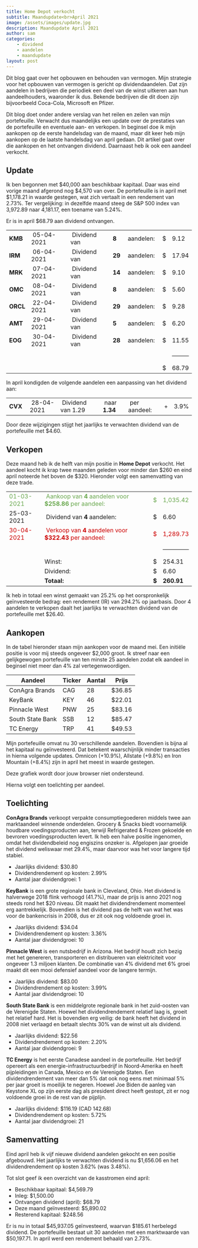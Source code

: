 ```yaml
---
title: Home Depot verkocht
subtitle: Maandupdate<br>April 2021
image: /assets/images/update.jpg
description: Maandupdate April 2021
author: sam
categories:
    - dividend
    - aandelen
    - maandupdate
layout: post
---
```


Dit blog gaat over het opbouwen en behouden van vermogen. Mijn strategie voor het opbouwen van vermogen is gericht op dividendaandelen. Dat zijn aandelen in bedrijven die periodiek een deel van de winst uitkeren aan hun aandeelhouders, waaronder ik dus. Bekende bedrijven die dit doen zijn bijvoorbeeld Coca-Cola, Microsoft en Pfizer.

Dit blog doet onder andere verslag van het reilen en zeilen van mijn portefeuille. Verwacht dus maandelijks een update over de prestaties van de portefeuille en eventuele aan- en verkopen. In beginsel doe ik mijn aankopen op de eerste handelsdag van de maand, maar dit keer heb mijn aankopen op de laatste handelsdag van april gedaan. Dit artikel gaat over die aankopen en het ontvangen dividend. Daarnaast heb ik ook een aandeel verkocht.

## Update

Ik ben begonnen met $40,000 aan beschikbaar kapitaal. Daar was eind vorige maand afgerond nog $4,570 van over. De portefeuille is in april met $1,178.21 in waarde gestegen, wat zich vertaalt in een rendement van 2.73%. Ter vergelijking: in dezelfde maand steeg de S&P 500 index van 3,972.89 naar 4,181.17, een toename van 5.24%.

Er is in april $68.79 aan dividend ontvangen.

<div class="blog-list">
  <table>
    <tbody>
      <tr><td><b>KMB</b></td><td>&nbsp;05-04-2021</td><td>&nbsp;Dividend van</td><td>&nbsp;<b>8</b></td><td>&nbsp;aandelen:</td><td>&nbsp;$</td><td>9.12</td></tr>
	  <tr><td><b>IRM</b></td><td>&nbsp;06-04-2021</td><td>&nbsp;Dividend van</td><td>&nbsp;<b>29</b></td><td>&nbsp;aandelen:</td><td>&nbsp;$</td><td>17.94</td></tr>
	  <tr><td><b>MRK</b></td><td>&nbsp;07-04-2021</td><td>&nbsp;Dividend van</td><td>&nbsp;<b>14</b></td><td>&nbsp;aandelen:</td><td>&nbsp;$</td><td>9.10</td></tr>
	  <tr><td><b>OMC</b></td><td>&nbsp;08-04-2021</td><td>&nbsp;Dividend van</td><td>&nbsp;<b>8</b></td><td>&nbsp;aandelen:</td><td>&nbsp;$</td><td>5.60</td></tr>
	  <tr><td><b>ORCL</b></td><td>&nbsp;22-04-2021</td><td>&nbsp;Dividend van</td><td>&nbsp;<b>29</b></td><td>&nbsp;aandelen:</td><td>&nbsp;$</td><td>9.28</td></tr>
	  <tr><td><b>AMT</b></td><td>&nbsp;29-04-2021</td><td>&nbsp;Dividend van</td><td>&nbsp;<b>5</b></td><td>&nbsp;aandelen:</td><td>&nbsp;$</td><td>6.20</td></tr>
	  <tr><td><b>EOG</b></td><td>&nbsp;30-04-2021</td><td>&nbsp;Dividend van</td><td>&nbsp;<b>28</b></td><td>&nbsp;aandelen:</td><td>&nbsp;$</td><td>11.55</td></tr>
	  <tr><td></td><td></td><td></td><td></td><td></td><td></td><td><hr style="background-color:black"></td></tr>
	  <tr><td></td><td></td><td></td><td></td><td></td><td>&nbsp;$</td><td>68.79</td></tr>
    </tbody>
  </table>
</div>

In april kondigden de volgende aandelen een aanpassing van het dividend aan:

<div class="blog-list">
  <table>
    <tbody>
      <tr><td><b>CVX&nbsp;</b></td><td>&nbsp;28-04-2021</td><td>&nbsp;Dividend van 1.29</td><td>&nbsp;naar <b>1.34</b></td><td>&nbsp;per aandeel:</td><td>&nbsp;+</td><td>3.9%</td></tr>
    </tbody>
  </table>
</div>

Door deze wijzigingen stijgt het jaarlijks te verwachten dividend van de portefeuille met $4.60.

## Verkopen

Deze maand heb ik de helft van mijn positie in **Home Depot** verkocht. Het aandeel kocht ik krap twee maanden geleden voor minder dan $260 en eind april noteerde het boven de $320. Hieronder volgt een samenvatting van deze trade.

<div class="blog-list">
  <table>
    <tbody>
	  <tr style="color: #6aa84f;"><td>01-03-2021</td><td>&nbsp;Aankoop van <b>4</b> aandelen voor <b>$258.86</b> per aandeel:</td><td>&nbsp;$</td><td>1,035.42</td></tr>
	  <tr><td>25-03-2021</td><td>&nbsp;Dividend van <b>4</b> aandelen:</td><td>&nbsp;$</td><td>6.60</td></tr>
	  <tr style="color: #cc0000;"><td>30-04-2021</td><td>&nbsp;Verkoop van <b>4</b> aandelen voor <b>$322.43</b> per aandeel:</td><td>&nbsp;$</td><td>1,289.73</td></tr>
	  <tr><td></td><td></td><td></td><td><hr style="background-color:black"></td></tr>
	  <tr><td></td><td>Winst:</td><td>&nbsp;$</td><td>254.31</td></tr>
	  <tr><td></td><td>Dividend:</td><td>&nbsp;$</td><td>6.60</td></tr>
	  <tr><td></td><td><b>Totaal:</b></td><td>&nbsp;<b>$</b></td><td><b>260.91</b></td></tr>
    </tbody>
  </table>
</div>

Ik heb in totaal een winst gemaakt van 25.2% op het oorspronkelijk geïnvesteerde bedrag: een rendement (IR) van 294.2% op jaarbasis. Door 4 aandelen te verkopen daalt het jaarlijks te verwachten dividend van de portefeuille met $26.40.

## Aankopen

In de tabel hieronder staan mijn aankopen voor de maand mei. Een initiële positie is voor mij steeds ongeveer $2,000 groot. Ik streef naar een gelijkgewogen portefeuille van ten minste 25 aandelen zodat elk aandeel in beginsel niet meer dan 4% zal vertegenwoordigen.

| Aandeel            | Ticker | Aantal | Prijs   |
|--------------------| -------| -------|---------|
| ConAgra Brands     | CAG    | 28     |  $36.85 |
| KeyBank            | KEY    | 46     |  $22.01 |
| Pinnacle West      | PNW    | 25     |  $83.16 |
| South State Bank   | SSB    | 12     |  $85.47 |
| TC Energy          | TRP    | 41     |  $49.53 |

Mijn portefeuille omvat nu 30 verschillende aandelen. Bovendien is bijna al het kapitaal nu geïnvesteerd. Dat betekent waarschijnlijk minder transacties in hierna volgende updates. Omnicon (+10.9%), Allstate (+9.8%) en Iron Mountain (+8.4%) zijn in april het meest in waarde gestegen.

<div class="chart-wrapper">
    <canvas id="weights" width="400" height="200" align="left">Deze grafiek wordt door jouw browser niet ondersteund.</canvas>
</div>
<script src="{{site.baseurl}}/assets/js/helper/common.js"></script>
<script src="{{site.baseurl}}/assets/js/charts/2021-05-02-script.js"></script>
<script src="{{site.baseurl}}/assets/js/helper/maandupdate.js"></script>

Hierna volgt een toelichting per aandeel.

## Toelichting

**ConAgra Brands** verkoopt verpakte consumptiegoederen middels twee aan marktaandeel winnende onderdelen. Grocery & Snacks biedt voornamelijk houdbare voedingsproducten aan, terwijl Refrigerated & Frozen gekoelde en bevroren voedingsproducten levert. Ik heb een halve positie ingenomen, omdat het dividendbeleid nog engiszins onzeker is. Afgelopen jaar groeide het dividend weliswaar met 29.4%, maar daarvoor was het voor langere tijd stabiel.

<ul class="blog-list">
  <li>Jaarlijks dividend: $30.80</li>
  <li>Dividendrendement op kosten: 2.99%</li>
  <li>Aantal jaar dividendgroei: 1</li>
</ul>

**KeyBank** is een grote regionale bank in Cleveland, Ohio. Het dividend is halverwege 2018 flink verhoogd (41.7%), maar de prijs is anno 2021 nog steeds rond het $20 niveau. Dit maakt het dividendrendement momenteel erg aantrekkelijk. Bovendien is het dividend pas de helft van wat het was voor de bankencrisis in 2008, dus er zit ook nog voldoende groei in.

<ul class="blog-list">
  <li>Jaarlijks dividend: $34.04</li>
  <li>Dividendrendement op kosten: 3.36%</li>
  <li>Aantal jaar dividendgroei: 10</li>
</ul>

**Pinnacle West** is een nutsbedrijf in Arizona. Het bedrijf houdt zich bezig met het genereren, transporteren en distribueren van elektriciteit voor ongeveer 1.3 miljoen klanten. De combinatie van 4% dividend met 6% groei maakt dit een mooi defensief aandeel voor de langere termijn.

<ul class="blog-list">
  <li>Jaarlijks dividend: $83.00</li>
  <li>Dividendrendement op kosten: 3.99%</li>
  <li>Aantal jaar dividendgroei: 10</li>
</ul>

**South State Bank** is een middelgrote regionale bank in het zuid-oosten van de Verenigde Staten. Hoewel het dividendrendement relatief laag is, groeit het relatief hard. Het is bovendien erg veilig: de bank heeft het dividend in 2008 niet verlaagd en betaalt slechts 30% van de winst uit als dividend.

<ul class="blog-list">
  <li>Jaarlijks dividend: $22.56</li>
  <li>Dividendrendement op kosten: 2.20%</li>
  <li>Aantal jaar dividendgroei: 9</li>
</ul>

**TC Energy** is het eerste Canadese aandeel in de portefeuille. Het bedrijf opereert als een energie-infrastructuurbedrijf in Noord-Amerika en heeft pijpleidingen in Canada, Mexico en de Verenigde Staten. Een dividendrendement van meer dan 5% dat ook nog eens met minimaal 5% per jaar groeit is moeilijk te negeren. Hoewel Joe Biden de aanleg van Keystone XL op zijn eerste dag als president direct heeft gestopt, zit er nog voldoende groei in de rest van de pijplijn.

<ul class="blog-list">
  <li>Jaarlijks dividend: $116.19 (CAD 142.68)</li>
  <li>Dividendrendement op kosten: 5.72%</li>
  <li>Aantal jaar dividendgroei: 21</li>
</ul>

## Samenvatting

Eind april heb ik vijf nieuwe dividend aandelen gekocht en een positie afgebouwd. Het jaarlijks te verwachten dividend is nu $1,656.06 en het dividendrendement op kosten 3.62% (was 3.48%).

Tot slot geef ik een overzicht van de kasstromen eind april:

<ul class="blog-list">
  <li>Beschikbaar kapitaal: $4,569.79</li>
  <li>Inleg: $1,500.00</li>
  <li>Ontvangen dividend (april): $68.79</li>
  <li>Deze maand geïnvesteerd: $5,890.02</li>
  <li>Resterend kapitaal: $248.56</li>
</ul>

Er is nu in totaal $45,937.05 geïnvesteerd, waarvan $185.61 herbelegd dividend. De portefeuille bestaat uit 30 aandelen met een marktwaarde van $50,197.71. In april werd een rendement behaald van 2.73%.